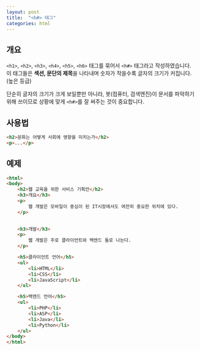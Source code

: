 ```yaml
---
layout: post
title:  "<h#> 태그"
categories: html
---
```


## 개요
`<h1>`, `<h2>`, `<h3>`, `<h4>`, `<h5>`, `<h6>` 태그를 묶어서 `<h#>` 태그라고 작성하였습니다.  
이 태그들은 **섹션, 문단의 제목**을 나타내며 숫자가 작을수록 글자의 크기가 커집니다. (높은 등급)

단순히 글자의 크기가 크게 보일뿐만 아니라, 봇(컴퓨터, 검색엔진)이 문서를 파악하기 위해 쓰이므로 상황에 맞게 `<h#>`를 잘 써주는 것이 중요합니다.

## 사용법
```html
<h2>문화는 어떻게 사회에 영향을 미치는가</h2>
<p>...</p>
```

## 예제
```html
<html>
<body>
	<h2>웹 교육을 위한 서비스 기획안</h2>
	<h3>개요</h3>
	<p>
		웹 개발은 모바일이 중심이 된 IT시장에서도 여전히 중요한 위치에 있다.
	</p>
	

	<h3>개발</h3>
	<p>
		웹 개발은 주로 클라이언트와 백엔드 둘로 나눈다.
	</p>

	<h5>클라이언트 언어</h5>
	<ul>
		<li>HTML</li>
		<li>CSS</li>
		<li>JavaScript</li>
	</ul>

	<h5>백엔드 언어</h5>
	<ul>
		<li>PHP</li>
		<li>ASP</li>
		<li>Java</li>
		<li>Python</li>
	</ul>
</body>
</html>
```
